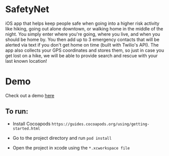 # SafetyNet
iOS app that helps keep people safe when going into a higher risk activity like hiking, going out alone downtown, or walking home in the middle of the night. You simply enter where you're going, where you live, and when you should be home by. You then add up to 3 emergency contacts that will be alerted via text if you don't get home on time (built with Twilio's API). The app also collects your GPS coordinates and stores them, so just in case you get lost on a hike, we will be able to provide search and rescue with your last known location!

# Demo
Check out a demo [here](https://www.youtube.com/watch?v=EYhCXC9rJ6E&ab_channel=ArthurLee)

## To run:
* Install Cocoapods `https://guides.cocoapods.org/using/getting-started.html`

* Go to the project directory and run `pod install`

* Open the project in xcode using the `*.xcworkspace file`
